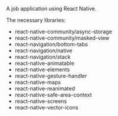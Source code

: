 A job application using React Native.

The necessary libraries:

- react-native-community/async-storage
- react-native-community/masked-view
- react-navigation/bottom-tabs
- react-navigation/native
- react-navigation/stack
- react-native-animatable
- react-native-elements
- react-native-gesture-handler
- react-native-maps
- react-native-reanimated
- react-native-safe-area-context
- react-native-screens
- react-native-vector-icons

